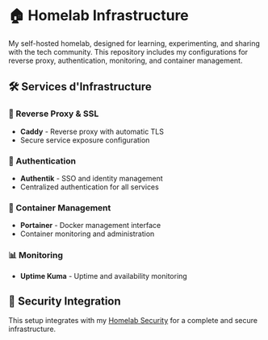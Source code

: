 # 🏠 Homelab Infrastructure

My self-hosted homelab, designed for learning, experimenting, and sharing with the tech community.
This repository includes my configurations for reverse proxy, authentication, monitoring, and container management.

## 🛠️ Services d'Infrastructure

### 🔄 Reverse Proxy & SSL
- **Caddy** - Reverse proxy with automatic TLS
- Secure service exposure configuration

### 🔐 Authentication
- **Authentik** - SSO and identity management
- Centralized authentication for all services

### 🐳 Container Management  
- **Portainer** - Docker management interface
- Container monitoring and administration

### 📊 Monitoring
- **Uptime Kuma** - Uptime and availability monitoring

## 🔗 Security Integration

This setup integrates with my [Homelab Security](https://github.com/0xSt0n3Wardx/security-guides) for a complete and secure infrastructure.